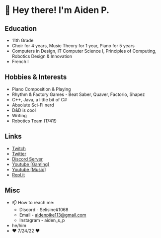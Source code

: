 # 👋 Hey there! I'm Aiden P.

## Education
- 11th Grade 
- Choir for 4 years, Music Theory for 1 year, Piano for 5 years
- Computers in Design, IT Computer Science I, Principles of Computing, Robotics Design & Innovation
- French I

## Hobbies & Interests
- Piano Composition & Playing
- Rhythm & Factory Games - Beat Saber, Quaver, Factorio, Shapez
- C++, Java, a little bit of C#
- Absolute Sci-Fi nerd
- D&D is cool
- Writing 
- Robotics Team (1741!)

## Links
- [Twitch](https://twitch.tv/selisine)
- [Twitter](twitter.com/saber_twitch)
- [Discord Server](discord.com/invite/DZgjbCUFS6)
- [Youtube [Gaming]](https://www.youtube.com/channel/UCLmMsTNUVaDct4cqrJxliHA)
- [Youtube [Music]](https://www.youtube.com/channel/UCORbJJS-DAN0kPUx4a5FHAQ)
- [Repl.it](https://replit.com/@Selisine)

## Misc
- 📫 How to reach me: 
  - Discord - Selisine#1068
  - Email - aidenpike113@gmail.com 
  - Instagram - aiden_s_p
- he/him
- ♥️ 7/24/22 ♥️

